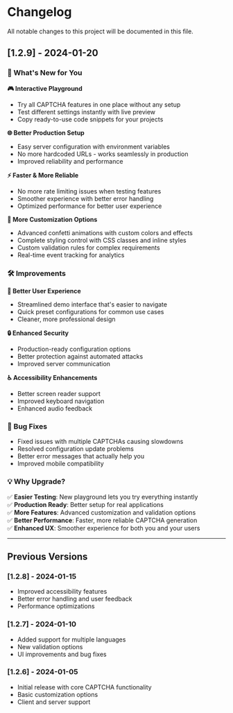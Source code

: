 # Changelog

All notable changes to this project will be documented in this file.

## [1.2.9] - 2024-01-20

### 🎉 What's New for You

**🎮 Interactive Playground**

- Try all CAPTCHA features in one place without any setup
- Test different settings instantly with live preview
- Copy ready-to-use code snippets for your projects

**🌐 Better Production Setup**

- Easy server configuration with environment variables
- No more hardcoded URLs - works seamlessly in production
- Improved reliability and performance

**⚡ Faster & More Reliable**

- No more rate limiting issues when testing features
- Smoother experience with better error handling
- Optimized performance for better user experience

**🎨 More Customization Options**

- Advanced confetti animations with custom colors and effects
- Complete styling control with CSS classes and inline styles
- Custom validation rules for complex requirements
- Real-time event tracking for analytics

### 🛠️ Improvements

**📱 Better User Experience**

- Streamlined demo interface that's easier to navigate
- Quick preset configurations for common use cases
- Cleaner, more professional design

**🔒 Enhanced Security**

- Production-ready configuration options
- Better protection against automated attacks
- Improved server communication

**♿ Accessibility Enhancements**

- Better screen reader support
- Improved keyboard navigation
- Enhanced audio feedback

### 🐛 Bug Fixes

- Fixed issues with multiple CAPTCHAs causing slowdowns
- Resolved configuration update problems
- Better error messages that actually help you
- Improved mobile compatibility

### 💡 Why Upgrade?

✅ **Easier Testing**: New playground lets you try everything instantly  
✅ **Production Ready**: Better setup for real applications  
✅ **More Features**: Advanced customization and validation options  
✅ **Better Performance**: Faster, more reliable CAPTCHA generation  
✅ **Enhanced UX**: Smoother experience for both you and your users

---

## Previous Versions

### [1.2.8] - 2024-01-15

- Improved accessibility features
- Better error handling and user feedback
- Performance optimizations

### [1.2.7] - 2024-01-10

- Added support for multiple languages
- New validation options
- UI improvements and bug fixes

### [1.2.6] - 2024-01-05

- Initial release with core CAPTCHA functionality
- Basic customization options
- Client and server support
